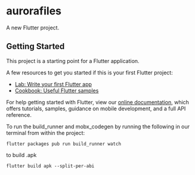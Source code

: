 # aurorafiles

A new Flutter project.

## Getting Started

This project is a starting point for a Flutter application.

A few resources to get you started if this is your first Flutter project:

- [Lab: Write your first Flutter app](https://flutter.dev/docs/get-started/codelab)
- [Cookbook: Useful Flutter samples](https://flutter.dev/docs/cookbook)

For help getting started with Flutter, view our 
[online documentation](https://flutter.dev/docs), which offers tutorials, 
samples, guidance on mobile development, and a full API reference.


To run the build_runner and mobx_codegen by running the following in our terminal from within the project:
```
flutter packages pub run build_runner watch  
```
to build .apk
```
flutter build apk --split-per-abi
```
